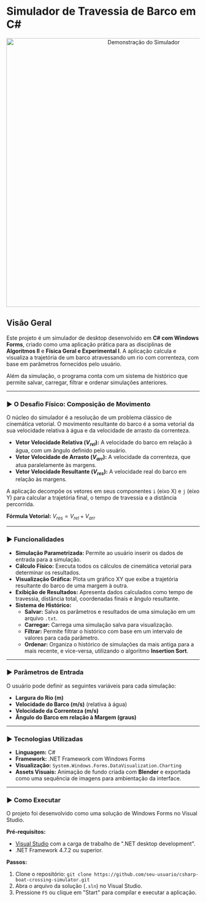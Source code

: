 # Simulador de Travessia de Barco em C#

<p align="center">
  <img src="https://github.com/oliverscarraro/csharp-boat-crossing-simulator/blob/main/gif-demonstration.gif?raw=true" alt="Demonstração do Simulador" width="700"/>
</p>

## Visão Geral

Este projeto é um simulador de desktop desenvolvido em **C# com Windows Forms**, criado como uma aplicação prática para as disciplinas de **Algoritmos II** e **Física Geral e Experimental I**. A aplicação calcula e visualiza a trajetória de um barco atravessando um rio com correnteza, com base em parâmetros fornecidos pelo usuário.

Além da simulação, o programa conta com um sistema de histórico que permite salvar, carregar, filtrar e ordenar simulações anteriores.

---

### ► O Desafio Físico: Composição de Movimento

O núcleo do simulador é a resolução de um problema clássico de cinemática vetorial. O movimento resultante do barco é a soma vetorial da sua velocidade relativa à água e da velocidade de arrasto da correnteza.

- **Vetor Velocidade Relativa ($V_{rel}$):** A velocidade do barco em relação à água, com um ângulo definido pelo usuário.
- **Vetor Velocidade de Arrasto ($V_{arr}$):** A velocidade da correnteza, que atua paralelamente às margens.
- **Vetor Velocidade Resultante ($V_{res}$):** A velocidade real do barco em relação às margens.

A aplicação decompõe os vetores em seus componentes `i` (eixo X) e `j` (eixo Y) para calcular a trajetória final, o tempo de travessia e a distância percorrida.

**Fórmula Vetorial:** $V_{res} = V_{rel} + V_{arr}$

---

### ► Funcionalidades

- **Simulação Parametrizada:** Permite ao usuário inserir os dados de entrada para a simulação.
- **Cálculo Físico:** Executa todos os cálculos de cinemática vetorial para determinar os resultados.
- **Visualização Gráfica:** Plota um gráfico XY que exibe a trajetória resultante do barco de uma margem à outra.
- **Exibição de Resultados:** Apresenta dados calculados como tempo de travessia, distância total, coordenadas finais e ângulo resultante.
- **Sistema de Histórico:**
    - **Salvar:** Salva os parâmetros e resultados de uma simulação em um arquivo `.txt`.
    - **Carregar:** Carrega uma simulação salva para visualização.
    - **Filtrar:** Permite filtrar o histórico com base em um intervalo de valores para cada parâmetro.
    - **Ordenar:** Organiza o histórico de simulações da mais antiga para a mais recente, e vice-versa, utilizando o algoritmo **Insertion Sort**.

---

### ► Parâmetros de Entrada

O usuário pode definir as seguintes variáveis para cada simulação:
- **Largura do Rio (m)**
- **Velocidade do Barco (m/s)** (relativa à água)
- **Velocidade da Correnteza (m/s)**
- **Ângulo do Barco em relação à Margem (graus)**

---

### ► Tecnologias Utilizadas

- **Linguagem:** C#
- **Framework:** .NET Framework com Windows Forms
- **Visualização:** `System.Windows.Forms.DataVisualization.Charting`
- **Assets Visuais:** Animação de fundo criada com **Blender** e exportada como uma sequência de imagens para ambientação da interface.

---

### ► Como Executar

O projeto foi desenvolvido como uma solução de Windows Forms no Visual Studio.

**Pré-requisitos:**
- [Visual Studio](https://visualstudio.microsoft.com/) com a carga de trabalho de ".NET desktop development".
- .NET Framework 4.7.2 ou superior.

**Passos:**
1.  Clone o repositório: `git clone https://github.com/seu-usuario/csharp-boat-crossing-simulator.git`
2.  Abra o arquivo da solução (`.sln`) no Visual Studio.
3.  Pressione `F5` ou clique em "Start" para compilar e executar a aplicação.
